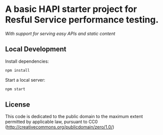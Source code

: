 # A basic HAPI starter project for Resful Service performance testing.
*With support for serving easy APIs and static content*


## Local Development
Install dependencies:

```bash
npm install
```

Start a local server:

```bash
npm start
```

## License
This code is dedicated to the public domain to the maximum extent permitted by applicable law, pursuant to CC0 (http://creativecommons.org/publicdomain/zero/1.0/)
